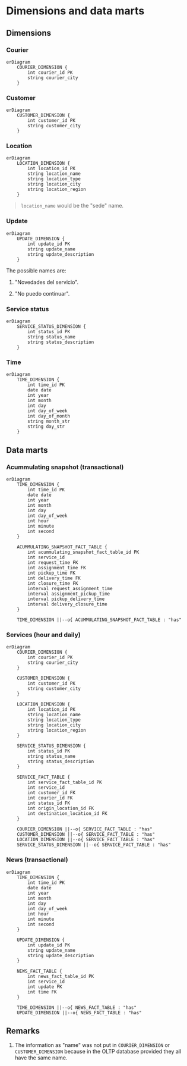 # Dimensions and data marts

## Dimensions

### Courier

```MERMAID
erDiagram
    COURIER_DIMENSION {
        int courier_id PK
        string courier_city
    }
```

### Customer

```MERMAID
erDiagram
    CUSTOMER_DIMENSION {
        int customer_id PK
        string customer_city
    }
```

### Location

```MERMAID
erDiagram
    LOCATION_DIMENSION {
        int location_id PK
        string location_name
        string location_type
        string location_city
        string location_region
    }
```

> `location_name` would be the "sede" name.

### Update

```MERMAID
erDiagram
    UPDATE_DIMENSION {
        int update_id PK
        string update_name
        string update_description
    }
```

The possible names are:

1. "Novedades del servicio".

2. "No puedo continuar".

### Service status

```MERMAID
erDiagram
    SERVICE_STATUS_DIMENSION {
        int status_id PK
        string status_name
        string status_description
    }
```

### Time

```MERMAID
erDiagram
    TIME_DIMENSION {
        int time_id PK
        date date
        int year
        int month
        int day
        int day_of_week
        int day_of_month
        string month_str
        string day_str
    }
```

## Data marts

### Acummulating snapshot (transactional)

```MERMAID
erDiagram
    TIME_DIMENSION {
        int time_id PK
        date date
        int year
        int month
        int day
        int day_of_week
        int hour
        int minute
        int second
    }

    ACUMMULATING_SNAPSHOT_FACT_TABLE {
        int acummulating_snapshot_fact_table_id PK
        int service_id
        int request_time FK
        int assignment_time FK
        int pickup_time FK
        int delivery_time FK
        int closure_time FK
        interval request_assignment_time
        interval assignment_pickup_time
        interval pickup_delivery_time
        interval delivery_closure_time
    }

    TIME_DIMENSION ||--o{ ACUMMULATING_SNAPSHOT_FACT_TABLE : "has"
```

### Services (hour and daily)

```MERMAID
erDiagram
    COURIER_DIMENSION {
        int courier_id PK
        string courier_city
    }

    CUSTOMER_DIMENSION {
        int customer_id PK
        string customer_city
    }

    LOCATION_DIMENSION {
        int location_id PK
        string location_name
        string location_type
        string location_city
        string location_region
    }

    SERVICE_STATUS_DIMENSION {
        int status_id PK
        string status_name
        string status_description
    }

    SERVICE_FACT_TABLE {
        int service_fact_table_id PK
        int service_id
        int customer_id FK
        int courier_id FK
        int status_id FK
        int origin_location_id FK
        int destination_location_id FK
    }

    COURIER_DIMENSION ||--o{ SERVICE_FACT_TABLE : "has"
    CUSTOMER_DIMENSION ||--o{ SERVICE_FACT_TABLE : "has"
    LOCATION_DIMENSION ||--o{ SERVICE_FACT_TABLE : "has"
    SERVICE_STATUS_DIMENSION ||--o{ SERVICE_FACT_TABLE : "has"
```

### News (transactional)

```MERMAID
erDiagram
    TIME_DIMENSION {
        int time_id PK
        date date
        int year
        int month
        int day
        int day_of_week
        int hour
        int minute
        int second
    }

    UPDATE_DIMENSION {
        int update_id PK
        string update_name
        string update_description
    }

    NEWS_FACT_TABLE {
        int news_fact_table_id PK
        int service_id
        int update FK
        int time FK
    }

    TIME_DIMENSION ||--o{ NEWS_FACT_TABLE : "has"
    UPDATE_DIMENSION ||--o{ NEWS_FACT_TABLE : "has"
```

## Remarks

1. The information as "name" was not put in `COURIER_DIMENSION` or `CUSTOMER_DIMENSION` because in the OLTP database provided they all have the same name.
